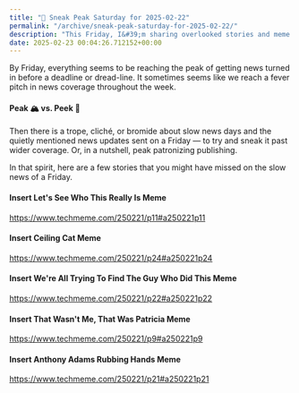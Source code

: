 ```yaml
---
title: "🔮 Sneak Peak Saturday for 2025-02-22"
permalink: "/archive/sneak-peak-saturday-for-2025-02-22/"
description: "This Friday, I&#39;m sharing overlooked stories and meme moments from a busy news week!"
date: 2025-02-23 00:04:26.712152+00:00
---
```


<p>By Friday, everything seems to be reaching the peak of getting news turned in before a deadline or dread-line. It sometimes seems like we reach a fever pitch in news coverage throughout the week.</p><h4>Peak 🏔️ vs. Peek 👀</h4><p>Then there is a trope, cliché, or bromide about slow news days and the quietly mentioned news updates sent on a Friday — to try and sneak it past wider coverage. Or, in a nutshell, peak patronizing publishing.</p><p>In that spirit, here are a few stories that you might have missed on the slow news of a Friday.</p><h4>Insert Let's See Who This Really Is Meme</h4><p><a target="_blank" rel="noopener noreferrer nofollow" href="https://www.techmeme.com/250221/p11#a250221p11">https://www.techmeme.com/250221/p11#a250221p11</a></p><h4>Insert Ceiling Cat Meme</h4><p><a target="_blank" rel="noopener noreferrer nofollow" href="https://www.techmeme.com/250221/p24#a250221p24">https://www.techmeme.com/250221/p24#a250221p24</a></p><h4>Insert We're All Trying To Find The Guy Who Did This Meme</h4><p><a target="_blank" rel="noopener noreferrer nofollow" href="https://www.techmeme.com/250221/p22#a250221p22">https://www.techmeme.com/250221/p22#a250221p22</a></p><h4>Insert That Wasn't Me, That Was Patricia Meme</h4><p><a target="_blank" rel="noopener noreferrer nofollow" href="https://www.techmeme.com/250221/p9#a250221p9">https://www.techmeme.com/250221/p9#a250221p9</a></p><h4>Insert Anthony Adams Rubbing Hands Meme</h4><p><a target="_blank" rel="noopener noreferrer nofollow" href="https://www.techmeme.com/250221/p21#a250221p21">https://www.techmeme.com/250221/p21#a250221p21</a></p>